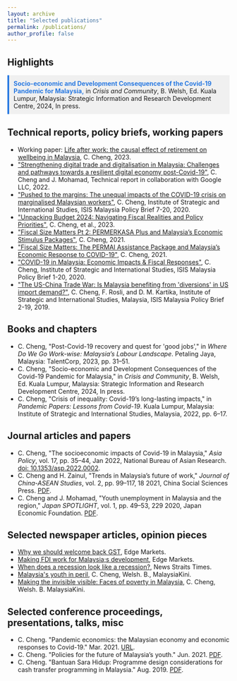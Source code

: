 ```yaml
---
layout: archive
title: "Selected publications"
permalink: /publications/
author_profile: false
---
```


<!--{% if author.googlescholar %}
  You can also find my articles on <u><a href="{{author.googlescholar}}">my Google Scholar profile</a>.</u>
{% endif %}

{% include base_path %}

{% for post in site.publications reversed %}
  {% include archive-single.html %}
{% endfor %}-->

## Highlights
<div style="background-color: #f0f0f0; padding: 10px; margin-bottom: 20px; border-left: 4px solid #2a7ae2;">
  <strong><a href="#" style="text-decoration: none; color: #2a7ae2;">Socio-economic and Development Consequences of the Covid-19 Pandemic for Malaysia,</a></strong> in <em>Crisis and Community</em>, B. Welsh, Ed. Kuala Lumpur, Malaysia: Strategic Information and Research Development Centre, 2024, In press.
</div>


## Technical reports, policy briefs, working papers
- Working paper: [Life after work: the causal effect of retirement on wellbeing in Malaysia](https://drive.google.com/file/d/18GWiaGD1kYn-HIn4pUFrIXR33N2FPNaY/view?usp=sharing), C. Cheng, 2023.
- ["Strengthening digital trade and digitalisation in Malaysia: Challenges and pathways towards a resilient digital economy post-Covid-19"](https://www.isis.org.my/2022/02/24/strengthening-digital-trade-and-digitalisation-in-malaysia-2/), C. Cheng and J. Mohamad, Technical report in collaboration with Google LLC, 2022.
- ["Pushed to the margins: The unequal impacts of the COVID-19 crisis on marginalised Malaysian workers"](https://www.isis.org.my/2020/11/30/pushed-to-the-margins-the-unequal-impacts-of-the-covid-19-crisis-on-marginalised-malaysian-workers/), C. Cheng, Institute of Strategic and International Studies, ISIS Malaysia Policy Brief 7-20, 2020.
- ["Unpacking Budget 2024: Navigating Fiscal Realities and Policy Priorities"](https://www.isis.org.my/2023/10/26/unpacking-budget-2024-navigating-fiscal-realities-and-policy-priorities/), C. Cheng, et al., 2023.
- ["Fiscal Size Matters Pt 2: PERMERKASA Plus and Malaysia’s Economic Stimulus Packages"](https://www.isis.org.my/2021/06/01/fiscal-size-matters-pt-2-permerkasa-plus-and-malaysias-economic-stimulus-packages/), C. Cheng, 2021.
- ["Fiscal Size Matters: The PERMAI Assistance Package and Malaysia’s Economic Response to COVID-19"](https://www.isis.org.my/2021/01/20/fiscal-size-matters-the-permai-assistance-package-and-malaysias-economic-response-to-covid-19/), C. Cheng, 2021.
- ["COVID-19 in Malaysia: Economic Impacts & Fiscal Responses"](https://www.isis.org.my/2020/03/26/covid-19-in-malaysia-economic-impacts-fiscal-responses/), C. Cheng, Institute of Strategic and International Studies, ISIS Malaysia Policy Brief 1-20, 2020.
- ["The US-China Trade War: Is Malaysia benefiting from 'diversions' in US import demand?"](https://www.isis.org.my/wp-content/uploads/2019/10/POLICY-BRIEF_REV01.pdf), C. Cheng, F. Rosli, and D. M. Kartika, Institute of Strategic and International Studies, Malaysia, ISIS Malaysia Policy Brief 2-19, 2019.


<!-- 
- Targeting post
- Philosophy of gentrification
- Retirement paper -->


## Books and chapters
- C. Cheng, "Post-Covid-19 recovery and quest for 'good jobs'," in *Where Do We Go Work-wise: Malaysia’s Labour Landscape*. Petaling Jaya, Malaysia: TalentCorp, 2023, pp. 31–51.
- C. Cheng, "Socio-economic and Development Consequences of the Covid-19 Pandemic for Malaysia," in *Crisis and Community*, B. Welsh, Ed. Kuala Lumpur, Malaysia: Strategic Information and Research Development Centre, 2024, In press.
- C. Cheng, "Crisis of inequality: Covid-19’s long-lasting impacts," in *Pandemic Papers: Lessons from Covid-19*. Kuala Lumpur, Malaysia: Institute of Strategic and International Studies, Malaysia, 2022, pp. 6–17.

## Journal articles and papers
- C. Cheng, "The socioeconomic impacts of Covid-19 in Malaysia," *Asia Policy*, vol. 17, pp. 35–44, Jan 2022, National Bureau of Asian Research. [doi: 10.1353/asp.2022.0002](https://doi.org/10.1353/asp.2022.0002).
- C. Cheng and H. Zainul, "Trends in Malaysia’s future of work," *Journal of China-ASEAN Studies*, vol. 2, pp. 99–117, 18 2021, China Social Sciences Press. [PDF](https://www.isis.org.my/wp-content/uploads/2022/01/China-ASEAN-Studies-Volume2-2021.pdf).
- C. Cheng and J. Mohamad, "Youth unemployment in Malaysia and the region," *Japan SPOTLIGHT*, vol. 1, pp. 49–53, 229 2020, Japan Economic Foundation. [PDF](https://www.jef.or.jp/journal/pdf/229th_Special_Article.pdf).

## Selected newspaper articles, opinion pieces
- [Why we should welcome back GST](https://www.isis.org.my/2023/10/02/why-we-should-welcome-back-gst/), Edge Markets.
- [Making FDI work for Malaysia;s development](https://www.isis.org.my/2022/09/10/making-trade-investment-work-for-malaysia/), Edge Markets.
- [When does a recession look like a recession?](https://www.isis.org.my/2021/04/20/when-does-a-recession-look-like-a-recession/), News Straits Times.
- [Malaysia's youth in peril](https://www.isis.org.my/2021/05/01/malaysias-youth-in-peril/), C. Cheng, Welsh. B., MalaysiaKini.
- [Making the invisible visible: Faces of poverty in Malaysia](https://www.isis.org.my/2020/04/05/making-the-invisible-visible-faces-of-poverty-in-malaysia/), C. Cheng, Welsh. B. MalaysiaKini.


## Selected conference proceedings, presentations, talks, misc
- C. Cheng. "Pandemic economics: the Malaysian economy and economic responses to Covid-19." Mar. 2021. [URL](https://www.isis.org.my/wp-content/uploads/2021/03/SIRIM-presentation.pdf).
- C. Cheng. "Policies for the future of Malaysia’s youth." Jun. 2021. [PDF](https://www.isis.org.my/wp-content/uploads/2021/06/Policies-for-the-future-of-Malaysias-youth-Calvin-Cheng.pdf).
- C. Cheng. "Bantuan Sara Hidup: Programme design considerations for cash transfer programming in Malaysia." Aug. 2019. [PDF](https://www.isis.org.my/wp-content/uploads/2021/06/Policies-for-the-future-of-Malaysias-youth-Calvin-Cheng.pdf).